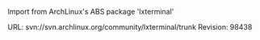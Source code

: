 Import from ArchLinux's ABS package 'lxterminal'

URL: svn://svn.archlinux.org/community/lxterminal/trunk
Revision: 98438
